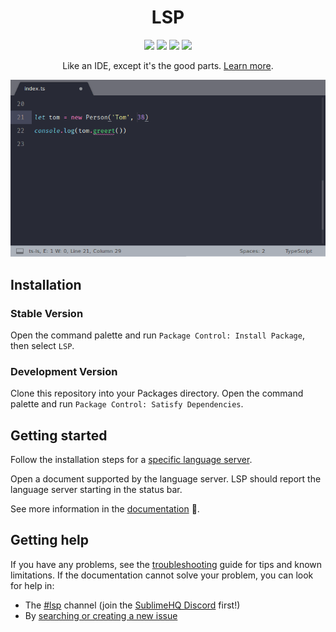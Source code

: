 <p>
  <h1 align="center">LSP</h1>
</p>

<p align="center">
  <a href="https://github.com/sublimelsp/LSP/blob/main/LICENSE"><img src="https://img.shields.io/github/license/sublimelsp/LSP"></a>
  <a href="https://github.com/sublimelsp/LSP/releases"><img src="https://img.shields.io/github/release/sublimelsp/LSP.svg"></a>
  <a href="https://lsp.sublimetext.io"><img src="https://img.shields.io/badge/docs-lsp.sublimetext.io-blue"></a>
  <a href="https://discord.gg/TZ5WN8t"><img src="https://img.shields.io/discord/280102180189634562?label=SublimeHQ%20Discord&logo=discord"></a>
</p>

<p align="center">Like an IDE, except it's the good parts. <a href="https://lsp.sublimetext.io">Learn more</a>.</p>

<p align="center"><img src="docs/src/images/showcase.gif" alt="TypeScript Server Example"></img></p>

## Installation

### Stable Version

Open the command palette and run `Package Control: Install Package`, then select `LSP`.

### Development Version

Clone this repository into your Packages directory. Open the command palette and run `Package Control: Satisfy Dependencies`.

## Getting started

Follow the installation steps for a [specific language server](https://lsp.sublimetext.io/language_servers).

Open a document supported by the language server. LSP should report the language server starting in the status bar.

See more information in the [documentation](https://lsp.sublimetext.io) :open_book:.

## Getting help

If you have any problems, see the [troubleshooting](https://sublimelsp.github.io/LSP/troubleshooting/) guide for tips and known limitations. If the documentation cannot solve your problem, you can look for help in:

* The [#lsp](https://discordapp.com/channels/280102180189634562/645268178397560865) channel (join the [SublimeHQ Discord](https://discord.gg/TZ5WN8t) first!)
* By [searching or creating a new issue](https://github.com/sublimelsp/LSP/issues)
